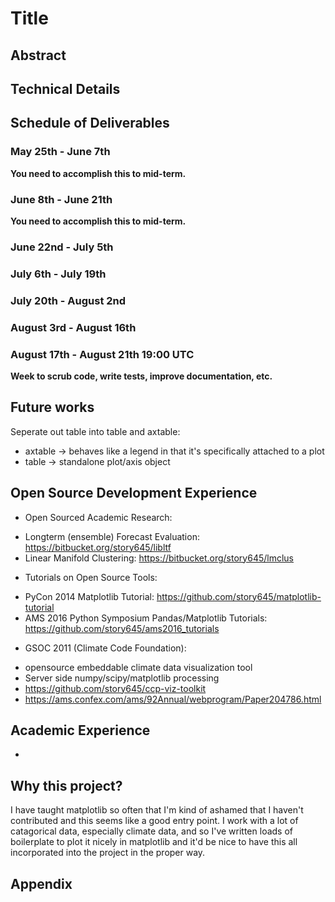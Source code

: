 # Title

## Abstract

## Technical Details

## Schedule of Deliverables

### May 25th -  June 7th

**You need to accomplish this to mid-term.**

### June 8th - June 21th

**You need to accomplish this to mid-term.**

### June 22nd - July 5th

### July 6th - July 19th

### July 20th - August 2nd

### August 3rd - August 16th

### August 17th - August 21th 19:00 UTC

**Week to scrub code, write tests, improve documentation, etc.**

## Future works

Seperate out table into table and axtable:
* axtable -> behaves like a legend in that it's specifically attached to a plot
* table -> standalone plot/axis object 

## Open Source Development Experience
 * Open Sourced Academic Research:
  - Longterm (ensemble) Forecast Evaluation: https://bitbucket.org/story645/libltf
  - Linear Manifold Clustering: https://bitbucket.org/story645/lmclus
 * Tutorials on Open Source Tools:
  - PyCon 2014 Matplotlib Tutorial: https://github.com/story645/matplotlib-tutorial
  - AMS 2016 Python Symposium Pandas/Matplotlib Tutorials: https://github.com/story645/ams2016_tutorials
 * GSOC 2011 (Climate Code Foundation):  
  - opensource embeddable climate data visualization tool
  - Server side numpy/scipy/matplotlib processing
  - https://github.com/story645/ccp-viz-toolkit
  - https://ams.confex.com/ams/92Annual/webprogram/Paper204786.html


## Academic Experience
* 

## Why this project?
I have taught matplotlib so often that I'm kind of ashamed that I haven't contributed and this seems like a good entry point. 
I work with a lot of catagorical data, especially climate data, and so I've written loads of boilerplate to plot it nicely in matplotlib and it'd be nice to have this all incorporated into the project in the proper way. 

## Appendix
